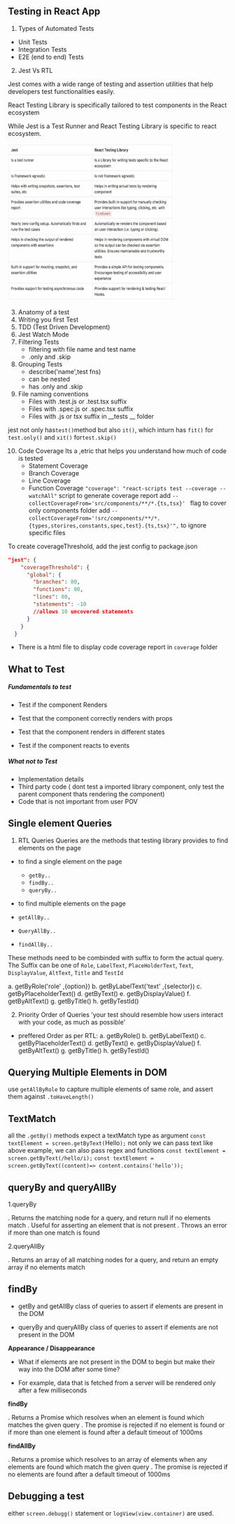 ## Testing in React App

1. Types of Automated Tests
* Unit Tests
* Integration Tests
* E2E (end to end) Tests

2. Jest Vs RTL

Jest comes with a wide range of testing and assertion utilities that help developers test functionalities easily.

 React Testing Library is specifically tailored to test components in the React ecosystem

While Jest is a Test Runner and React Testing Library is specific to react ecosystem.

<img  src='./image.png' height='360px' width='380px' />

3. Anatomy of a test
4. Writing you first Test 
5. TDD (Test Driven Development)
6. Jest Watch Mode
7. Filtering Tests
    * filtering with file name and test name
    * .only and .skip
8. Grouping Tests
    * describe('name',test fns)
    * can be nested
    * has .only and .skip
9. File naming conventions
    - Files with .test.js or .test.tsx suffix
    - Files with .spec.js or .spec.tsx suffix
    - Files with .js or tsx suffix in __tests __ folder

jest not only has` test() `method but also `it()`, which inturn has `fit()` for `test.only()` and `xit()` for`test.skip()`

10. Code Coverage
 Its a ,etric that helps you understand how much of code is tested 
    - Statement Coverage
    - Branch Coverage
    - Line Coverage
    - Function Coverage
`"coverage": "react-scripts test --coverage --watchAll"` script to generate coverage report 
 add `--collectCoverageFrom='src/components/**/*.{ts,tsx}' ` flag to cover only components folder
add `--collectCoverageFrom='!src/components/**/*.{types,storires,constants,spec,test}.{ts,tsx}'",` to ignore specific files

To create coverageThreshold, add the jest config to package.json
```json
"jest": {
    "coverageThreshold": {
      "global": {
        "branches": 80,
        "functions": 80,
        "lines": 80,
        "statements": -10
        //allows 10 uncovered statements
      }
    }
  }
  ```

- There is a html file to display code coverage report in `coverage` folder

## What to Test

<h5> Fundamentals to test </h5>

- Test if the component Renders

- Test that the component correctly renders with props

- Test that the component renders in different states
- Test if the component reacts to events

<h5> What not to Test</h5>

- Implementation details
- Third party code ( dont test a imported library component, only  test the  parent component thats rendering the component)
- Code that is not important from user POV


## Single element Queries

1. RTL Queries
Queries are the methods that testing library provides to find elements on the page

* to find a single element on the page
  * `getBy..`
  * `findBy..`
  * `queryBy..`

* to find multiple elements on the page 
 * `getAllBy..`
 * `QueryAllBy..`
 * `findAllBy..`

These methods need to be combinded with suffix to form the actual query.
The Suffix can be one of `Role`, `LabelText`, `PlaceHolderText`, `Text`, `DisplayValue`, `AltText`, `Title` and `TestId`

a. getByRole('role' ,{option})
b. getByLabelText('text' ,{selector})
c. getByPlaceholderText()
d. getByText()
e. getByDisplayValue()
f. getByAltText()
g. getByTitle()
h. getByTestId()

2. Priority Order of Queries 
 'your test should resemble  how users interact with your code, as much as possible'
 - preffered Order  as per RTL:
  a. getByRole()
  b. getByLabelText()
  c. getByPlaceholderText()
  d. getByText()
  e. getByDisplayValue()
    f. getByAltText()
    g. getByTitle()
      h. getByTestId()

 ## Querying Multiple Elements in DOM

 use `getAllByRole` to capture multiple elements of same role, and assert them against `.toHaveLength()`

## TextMatch

all the `.getBy()` methods expect a textMatch type as argument 
    `const textElement = screen.getByText(`Hello`);`
not only we can pass text like above example, we can also pass regex and functions 
    `const textElement = screen.getByText(/hello/i);`
    `const textElement = screen.getByText((content)=> content.contains('hello'));`

## queryBy and queryAlIBy
1.queryBy

. Returns the matching node for a query, and return null if no elements match
. Useful for asserting an element that is not present
. Throws an error if more than one match is found

2.queryAllBy

. Returns an array of all matching nodes for a query, and return an empty array if no elements match

## findBy

- getBy and getAlIBy class of queries to assert if elements are present in the DOM

- queryBy and queryAlIBy class of queries to assert if elements are not present in
the DOM

**Appearance / Disappearance**

- What if elements are not present in the DOM to begin but make their way into the
DOM after some time?

- For example, data that is fetched from a server will be rendered only after a few
milliseconds

**findBy**

. Returns a Promise which resolves when an element is found which matches the
given query
. The promise is rejected if no element is found or if more than one element is found
after a default timeout of 1000ms

**findAlIBy**

. Returns a promise which resolves to an array of elements when any elements are
found which match the given query
. The promise is rejected if no elements are found after a default timeout of 1000ms

## Debugging a test

  either `screen.debugg()` statement or `logView(view.container)` are  used.